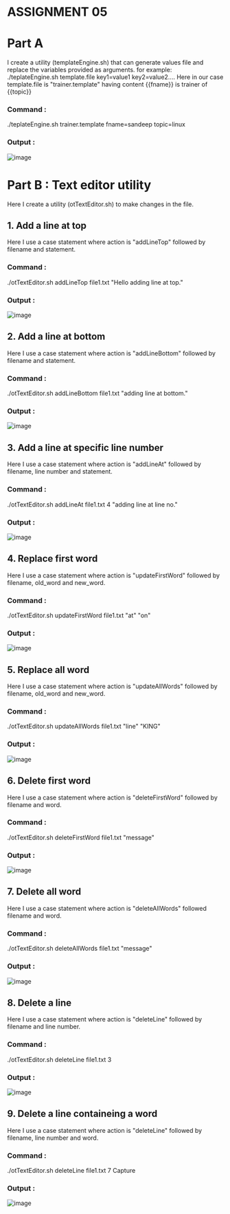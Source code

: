 # ASSIGNMENT 05 

# Part A 
I create a utility (templateEngine.sh) that can generate values file and replace the variables provided as arguments.
for example: ./teplateEngine.sh template.file key1=value1 key2=value2....
Here in our case template.file is "trainer.template" having content 
{{fname}} is trainer of {{topic}} 

### Command :
./teplateEngine.sh trainer.template fname=sandeep topic=linux

### Output :
![image](https://github.com/kiran-opstree/devops_ninja/assets/149475012/ff4f06de-29f3-4d82-8121-4f1a65a83a22)



# Part B : Text editor utility
Here I create a utility (otTextEditor.sh) to make changes in the file.

## 1. Add a line at top
Here I use a case statement where action is "addLineTop" followed by filename and statement.
### Command :
./otTextEditor.sh addLineTop file1.txt "Hello adding line at top."

### Output :
![image](https://github.com/kiran-opstree/devops_ninja/assets/149475012/7b0bc3c2-2dcd-488c-9d5f-b5247b482342)


## 2. Add a line at bottom
Here I use a case statement where action is "addLineBottom" followed by filename and statement.

### Command :
./otTextEditor.sh addLineBottom file1.txt "adding line at bottom."

### Output :
![image](https://github.com/kiran-opstree/devops_ninja/assets/149475012/59e0f840-03e5-45a8-be25-9ecfc0de0260)


## 3. Add a line at specific line number

Here I use a case statement where action is "addLineAt" followed by filename, line number and statement.

### Command :
./otTextEditor.sh addLineAt file1.txt 4 "adding line at line no."

### Output :
![image](https://github.com/kiran-opstree/devops_ninja/assets/149475012/e1b5831f-5981-4e75-832c-f0adb05f6bad)


## 4. Replace first word

Here I use a case statement where action is "updateFirstWord" followed by filename, old_word and new_word.

### Command :
./otTextEditor.sh updateFirstWord file1.txt "at" "on"

### Output :
![image](https://github.com/kiran-opstree/devops_ninja/assets/149475012/0603a0d3-b1ae-4ddc-8094-46da715ab439)


## 5. Replace all word

Here I use a case statement where action is "updateAllWords" followed by filename, old_word and new_word.

### Command :
./otTextEditor.sh updateAllWords file1.txt "line" "KING"

### Output :
![image](https://github.com/kiran-opstree/devops_ninja/assets/149475012/28651d3d-b86c-4fc8-8513-f64295139cfb)


## 6. Delete first word

Here I use a case statement where action is "deleteFirstWord" followed by filename and word.

### Command :
./otTextEditor.sh deleteFirstWord file1.txt "message"

### Output :
![image](https://github.com/kiran-opstree/devops_ninja/assets/149475012/285387b4-beab-435e-a5a2-77f91218986d)


## 7. Delete all word

Here I use a case statement where action is "deleteAllWords" followed filename and word.

### Command :
./otTextEditor.sh deleteAllWords file1.txt "message"

### Output :
![image](https://github.com/kiran-opstree/devops_ninja/assets/149475012/fca0c243-5592-46d1-80ec-1637d3b3245e)


## 8. Delete a line

Here I use a case statement where action is "deleteLine" followed by filename and line number.

### Command :
./otTextEditor.sh deleteLine file1.txt 3

### Output :
![image](https://github.com/kiran-opstree/devops_ninja/assets/149475012/9562b30f-0acf-4ab8-a2a1-6cf2d8444bf4)


## 9. Delete a line containeing a word

Here I use a case statement where action is "deleteLine" followed by filename, line number and word.

### Command :
./otTextEditor.sh deleteLine file1.txt 7 Capture

### Output :
![image](https://github.com/kiran-opstree/devops_ninja/assets/149475012/2eb67439-9870-47da-a10e-d7bb579db664)



